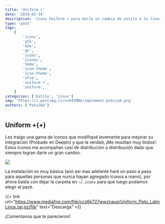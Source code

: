 ```yaml
---
title: 'Uniform +'
date: '2019-02-14'
description: 'Icons Uniform + para darle un cambio de estilo a tu linux'
type: 'post'
tags:
    [
        'icons',
        'gtk',
        'kde',
        'qt',
        'icons',
        'iconos',
        'tema',
        'icon-theme',
        'icon-theme',
        'xfce',
        'uniform +',
        'uniform',
    ]
categories: ['Estilo', 'Linux']
img: 'https://i.postimg.cc/ncK4tMB6/implement-patojad.png'
authors: ['PatoJAD']
---
```


## Uniform +(+)

Les traigo una gama de iconos que modifiqué levemente para mejorar su integración (Probado en Deepin) y que la verdad, ¡Me resultan muy lindos!. Estos íconos me acompañan casi de distribución a distribución dado que siempre logran darle un gran cambio.

![](https://i.postimg.cc/y8g7Z3jG/demostra-patojad.png)

La instalación es muy básica (aún asi mas adelante haré un paso a paso para aquellas personas que nunca hayan agregado íconos a mano), por ahora basta con dejar la carpeta en `~/.icons` para que luego podamos elegir el pack.

{{< link url="https://www.mediafire.com/file/ccz6k727wwznaue/Uniform_Pato_LatinLinux.tar.gz/file" text="Descarga" >}}

¡Comentanos que te parecieron!
